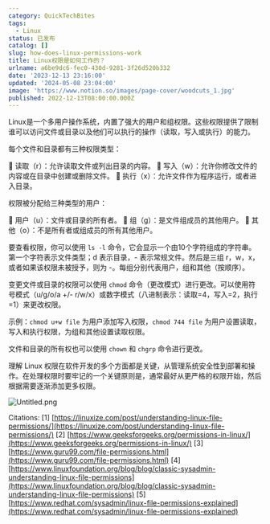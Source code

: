 ```yaml
---
category: QuickTechBites
tags:
  - Linux
status: 已发布
catalog: []
slug: how-does-linux-permissions-work
title: Linux权限是如何工作的？
urlname: a6be9dc6-fec0-430d-9281-3f26d520b332
date: '2023-12-13 23:16:00'
updated: '2024-05-08 23:04:00'
image: 'https://www.notion.so/images/page-cover/woodcuts_1.jpg'
published: 2022-12-13T08:00:00.000Z
---
```


Linux是一个多用户操作系统，内置了强大的用户和组权限。这些权限提供了限制谁可以访问文件或目录以及他们可以执行的操作（读取，写入或执行）的能力。


每个文件和目录都有三种权限类型：


🔸 读取（r）：允许读取文件或列出目录的内容。
🔸 写入（w）：允许你修改文件的内容或在目录中创建或删除文件。
🔸 执行（x）：允许文件作为程序运行，或者进入目录。


权限被分配给三种类型的用户：


🔸 用户（u）：文件或目录的所有者。
🔸 组（g）：是文件组成员的其他用户。
🔸 其他（o）：不是所有者或组成员的所有其他用户。


要查看权限，你可以使用 `ls -l` 命令，它会显示一个由10个字符组成的字符串。第一个字符表示文件类型；d 表示目录，- 表示常规文件。然后是三组 r，w，x，或者如果该权限未被授予，则为 -。每组分别代表用户，组和其他（按顺序）。


变更文件或目录的权限可以使用 `chmod` 命令（更改模式）进行更改。可以使用符号模式（u/g/o/a +/- r/w/x）或数字模式（八进制表示：读取=4，写入=2，执行=1）来更改权限。


示例：`chmod u+w file` 为用户添加写入权限，`chmod 744 file` 为用户设置读取，写入和执行权限，为组和其他设置读取权限。


文件和目录的所有权也可以使用 `chown` 和 `chgrp` 命令进行更改。


理解 Linux 权限在软件开发的多个方面都是关键，从管理系统安全性到部署和操作。在处理权限时要牢记的一个关键原则是，通常最好从更严格的权限开始，然后根据需要逐渐添加更多权限。


![Untitled.png](https://prod-files-secure.s3.us-west-2.amazonaws.com/5d24fe63-e567-4804-86f9-9fdc62e13082/332b89ee-9c33-4950-8a69-32c3d1ff2c69/Untitled.png?X-Amz-Algorithm=AWS4-HMAC-SHA256&X-Amz-Content-Sha256=UNSIGNED-PAYLOAD&X-Amz-Credential=ASIAZI2LB466TRC7U3AH%2F20250319%2Fus-west-2%2Fs3%2Faws4_request&X-Amz-Date=20250319T213452Z&X-Amz-Expires=3600&X-Amz-Security-Token=IQoJb3JpZ2luX2VjECUaCXVzLXdlc3QtMiJIMEYCIQC20S1xyP8Dwb%2F0DyFPT5f%2BCH4q9MafSsdcOtp0fkOlmgIhAIuqIwLrF2jD8ZTZWrQWAFuzVSL%2BdvAeJsHu6keSV4v%2FKv8DCH4QABoMNjM3NDIzMTgzODA1Igw0s5QM7GYwHixYFWUq3APyE225IX44dSvlta1bFib%2FUtFTGPfbjKdFErO4buMytzZ2ig%2FXBD56DAwhSwTs53j4KuojPWds1P3ed1zZwyyT0%2Br8mABH9HB%2BFaerumAWrtDRKrbzk%2FvwUNiRxDPAIpmtcYHSW1Uk86GLr1NVqVYWUfDIImBZA6Y4wT1LYpvMU2AT7bJduv%2BtXNpNwd6o6U8p2VeLPIV%2FMIEGn5VyF0ww95Sbv1EB5OEFU0dVwwRYUe%2BjAmOJBe7s%2B%2Byzzx0meA8N2YOm2kTAOXt29lMup5JuaGGv9JXFNKw2AzAQKel%2FqPdfd71zZAdJ1e0cViDYe40o%2BXDXbdhCMc7Yxl%2FNznJs%2BW99bn%2BHCApBc2vTzzBUkg8f7ITJJr%2FjXvUqw9g3lrLdbiviX6N8I%2BGZ2Sc%2FL2s3VA9ef4usLZKXIXu%2FRMEwSy8Aqgcl5w%2FB8kFnr%2BpYZjj%2BL2MGRtj6lfw3rGOeLnRfa0cCWwSYSPaoFeYQU%2BMatFtjPSJeG1nL5qjPeYOkaltsgtiDZCWKnl1o0hdKgb6bym3IAOBZogwCS1JENNtZdrDD0mpedhCHzZZNFDpePe0wDdPkIm9iwrqCj%2BiXuezm%2BzWC%2BXIdBF%2Fv9oXkAxJ5FRuXSB6Lo0ArYth%2FcjCF2Oy%2BBjqkAWBtTDFiAMjGeS%2FEC4vS4lESJ51lj%2B1j%2BfTgXwnMYOpyG1cZyve2OVfaCnxG%2BiVnjePavA8wecj7zW2NA%2FcdJLlm7EaVScQrTuLP9NlcCxz5ovCXFF5y%2BOUDaVRontP6EnC4B5nE1LjmF4XMh5Tl5uj7%2FoxIvyAOuJmqMJ7ZoGu%2F2dgUiYGZlWZ52%2B%2BKjgr4iZqnkBiXmW02BH1wIiVvc4pWO0Yo&X-Amz-Signature=8b2753c557da18f82451486c081d95e80ce8a2adccda47aca37127912800b8ba&X-Amz-SignedHeaders=host&x-id=GetObject)


Citations:
[1] [https://linuxize.com/post/understanding-linux-file-permissions/](https://linuxize.com/post/understanding-linux-file-permissions/)
[2] [https://www.geeksforgeeks.org/permissions-in-linux/](https://www.geeksforgeeks.org/permissions-in-linux/)
[3] [https://www.guru99.com/file-permissions.html](https://www.guru99.com/file-permissions.html)
[4] [https://www.linuxfoundation.org/blog/blog/classic-sysadmin-understanding-linux-file-permissions](https://www.linuxfoundation.org/blog/blog/classic-sysadmin-understanding-linux-file-permissions)
[5] [https://www.redhat.com/sysadmin/linux-file-permissions-explained](https://www.redhat.com/sysadmin/linux-file-permissions-explained)

